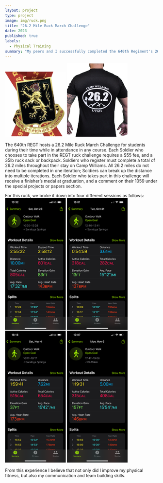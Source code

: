```yaml
---
layout: project
type: project
image: img/ruck.png
title: "26.2 Mile Ruck March Challenge"
date: 2023
published: true
labels:
  - Physical Training
summary: "My peers and I successfully completed the 640th Regiment's 26.2 mile ruck march challenge."
---
```


<div class="text-center p-4">
   <img width="200px" src="../img/ruck-medal.png" class="img-thumbnail" >
  <img width="200px" src="../img/ruck-tshirt.png" class="img-thumbnail" >
</div>

The 640th REGT hosts a 26.2 Mile Ruck March Challenge for students during their time while in attendance in any course. Each Soldier who chooses to take part in the REGT ruck challenge requires a $55 fee, and a 35lb ruck sack or backpack. Soldiers who register must complete a total of 26.2 miles throughout their stay on Camp Williams. All 26.2 miles do not need to be completed in one iteration; Soldiers can break up the distance into multiple iterations. Each Soldier who takes part in this challenge will receive a finisher’s medal at graduation, and a comment on their 1059 under the special projects or papers section.

For this ruck, we broke it down into four different sessions as follows:
  <img width="200px" src="../img/SSG Gonzales, LaToya C. - 26.2 Mile Ruck 1.png" class="img-thumbnail" >
  <img width="200px" src="../img/SSG Gonzales, LaToya C. - 26.2 Mile Ruck 2.png" class="img-thumbnail" >
  <img width="200px" src="../img/SSG Gonzales, LaToya C. - 26.2 Mile Ruck 3.png" class="img-thumbnail" >
  <img width="200px" src="../img/SSG Gonzales, LaToya C. - 26.2 Mile Ruck 4.png" class="img-thumbnail" >

From this experience I believe that not only did I improve my physical fitness, but also my communication and team building skills.
